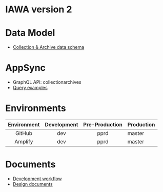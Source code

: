 # IAWA version 2

# Data Model
* [Collection & Archive data schema](docs/data_model.md)

# AppSync
* GraphQL API: collectionarchives
* [Query examples](docs/appsync.md)

# Environments

| Environment | Development | Pre-Production | Production |
|:-----------:|:-----------:|:--------------:|------------|
| GitHub      |     dev     |      pprd      |    master  |
| Amplify     |     dev     |      pprd      |    master  |

# Documents
* [Development workflow](https://aws-amplify.github.io/docs/cli-toolchain/quickstart#concepts-1)
* [Design documents](docs/)